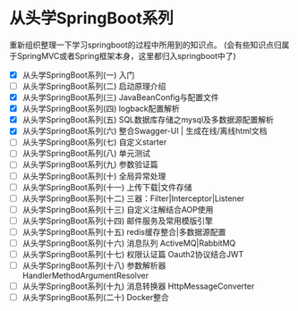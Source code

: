 # 从头学SpringBoot系列
重新组织整理一下学习springboot的过程中所用到的知识点。
(会有些知识点归属于SpringMVC或者Spring框架本身，这里都归入springboot中了)

* [X] 从头学SpringBoot系列(一) 入门
* [ ] 从头学SpringBoot系列(二) 启动原理介绍
* [X] 从头学SpringBoot系列(三) JavaBeanConfig与配置文件
* [X] 从头学SpringBoot系列(四) logback配置解析
* [X] 从头学SpringBoot系列(五) SQL数据库存储之mysql及多数据源配置解析
* [X] 从头学SpringBoot系列(六) 整合Swagger-UI | 生成在线/离线html文档
* [ ] 从头学SpringBoot系列(七) 自定义starter
* [ ] 从头学SpringBoot系列(八) 单元测试
* [ ] 从头学SpringBoot系列(九) 参数验证篇
* [ ] 从头学SpringBoot系列(十) 全局异常处理
* [ ] 从头学SpringBoot系列(十一) 上传下载|文件存储
* [ ] 从头学SpringBoot系列(十二) 三器：Filter|Interceptor|Listener
* [ ] 从头学SpringBoot系列(十三) 自定义注解结合AOP使用
* [ ] 从头学SpringBoot系列(十四) 邮件服务及常用模版引擎
* [ ] 从头学SpringBoot系列(十五) redis缓存整合|多数据源配置
* [ ] 从头学SpringBoot系列(十六) 消息队列 ActiveMQ|RabbitMQ
* [ ] 从头学SpringBoot系列(十七) 权限认证篇 Oauth2协议结合JWT
* [ ] 从头学SpringBoot系列(十八) 参数解析器 HandlerMethodArgumentResolver
* [ ] 从头学SpringBoot系列(十九) 消息转换器 HttpMessageConverter
* [ ] 从头学SpringBoot系列(二十) Docker整合
